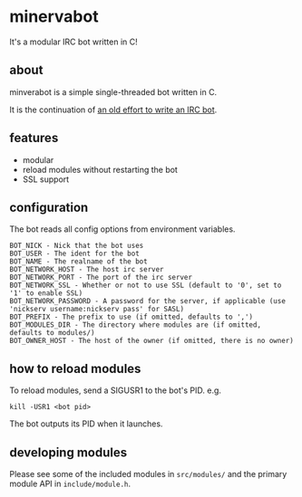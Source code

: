 # minervabot

It's a modular IRC bot written in C!

## about

minverabot is a simple single-threaded bot written in C.

It is the continuation of [an old effort to write an IRC bot](https://github.com/ohnx-archive/athena).

## features

* modular
* reload modules without restarting the bot
* SSL support

## configuration

The bot reads all config options from environment variables.

```
BOT_NICK - Nick that the bot uses
BOT_USER - The ident for the bot
BOT_NAME - The realname of the bot
BOT_NETWORK_HOST - The host irc server
BOT_NETWORK_PORT - The port of the irc server
BOT_NETWORK_SSL - Whether or not to use SSL (default to '0', set to '1' to enable SSL)
BOT_NETWORK_PASSWORD - A password for the server, if applicable (use 'nickserv username:nickserv pass' for SASL)
BOT_PREFIX - The prefix to use (if omitted, defaults to ',')
BOT_MODULES_DIR - The directory where modules are (if omitted, defaults to modules/)
BOT_OWNER_HOST - The host of the owner (if omitted, there is no owner)
```

## how to reload modules

To reload modules, send a SIGUSR1 to the bot's PID. e.g.

```
kill -USR1 <bot pid>
```

The bot outputs its PID when it launches.

## developing modules

Please see some of the included modules in `src/modules/` and the primary module API in `include/module.h`.
